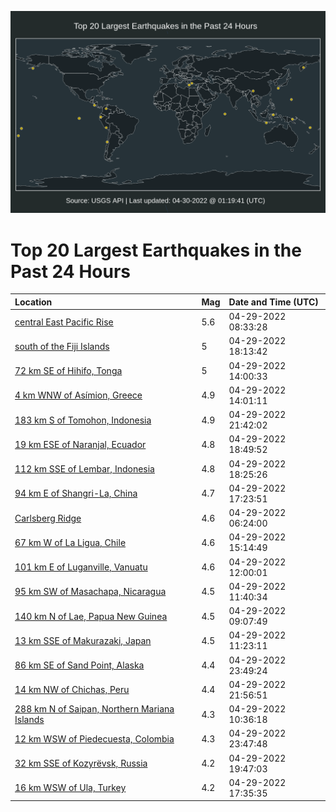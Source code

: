 ![Map](./map.png)

# Top 20 Largest Earthquakes in the Past 24 Hours

| Location | Mag | Date and Time (UTC) |
|:---|:---|:---|
| [central East Pacific Rise](https://earthquake.usgs.gov/earthquakes/eventpage/us7000h5t8) | 5.6 | 04-29-2022 08:33:28 |
| [south of the Fiji Islands](https://earthquake.usgs.gov/earthquakes/eventpage/us7000h5vs) | 5 | 04-29-2022 18:13:42 |
| [72 km SE of Hihifo, Tonga](https://earthquake.usgs.gov/earthquakes/eventpage/us7000h5ug) | 5 | 04-29-2022 14:00:33 |
| [4 km WNW of Asímion, Greece](https://earthquake.usgs.gov/earthquakes/eventpage/us7000h5uf) | 4.9 | 04-29-2022 14:01:11 |
| [183 km S of Tomohon, Indonesia](https://earthquake.usgs.gov/earthquakes/eventpage/us7000h5xr) | 4.9 | 04-29-2022 21:42:02 |
| [19 km ESE of Naranjal, Ecuador](https://earthquake.usgs.gov/earthquakes/eventpage/us7000h5w1) | 4.8 | 04-29-2022 18:49:52 |
| [112 km SSE of Lembar, Indonesia](https://earthquake.usgs.gov/earthquakes/eventpage/us7000h5vv) | 4.8 | 04-29-2022 18:25:26 |
| [94 km E of Shangri-La, China](https://earthquake.usgs.gov/earthquakes/eventpage/us7000h5vh) | 4.7 | 04-29-2022 17:23:51 |
| [Carlsberg Ridge](https://earthquake.usgs.gov/earthquakes/eventpage/us7000h5sq) | 4.6 | 04-29-2022 06:24:00 |
| [67 km W of La Ligua, Chile](https://earthquake.usgs.gov/earthquakes/eventpage/us7000h5uu) | 4.6 | 04-29-2022 15:14:49 |
| [101 km E of Luganville, Vanuatu](https://earthquake.usgs.gov/earthquakes/eventpage/us7000h5u1) | 4.6 | 04-29-2022 12:00:01 |
| [95 km SW of Masachapa, Nicaragua](https://earthquake.usgs.gov/earthquakes/eventpage/us7000h5tw) | 4.5 | 04-29-2022 11:40:34 |
| [140 km N of Lae, Papua New Guinea](https://earthquake.usgs.gov/earthquakes/eventpage/us7000h5tb) | 4.5 | 04-29-2022 09:07:49 |
| [13 km SSE of Makurazaki, Japan](https://earthquake.usgs.gov/earthquakes/eventpage/us7000h5ts) | 4.5 | 04-29-2022 11:23:11 |
| [86 km SE of Sand Point, Alaska](https://earthquake.usgs.gov/earthquakes/eventpage/us7000h5y9) | 4.4 | 04-29-2022 23:49:24 |
| [14 km NW of Chichas, Peru](https://earthquake.usgs.gov/earthquakes/eventpage/us7000h5xv) | 4.4 | 04-29-2022 21:56:51 |
| [288 km N of Saipan, Northern Mariana Islands](https://earthquake.usgs.gov/earthquakes/eventpage/us7000h5tq) | 4.3 | 04-29-2022 10:36:18 |
| [12 km WSW of Piedecuesta, Colombia](https://earthquake.usgs.gov/earthquakes/eventpage/us7000h5y8) | 4.3 | 04-29-2022 23:47:48 |
| [32 km SSE of Kozyrëvsk, Russia](https://earthquake.usgs.gov/earthquakes/eventpage/us7000h5wm) | 4.2 | 04-29-2022 19:47:03 |
| [16 km WSW of Ula, Turkey](https://earthquake.usgs.gov/earthquakes/eventpage/us7000h5vf) | 4.2 | 04-29-2022 17:35:35 |
